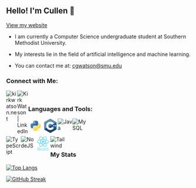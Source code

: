 ## Hello! I'm Cullen 👋

[View my website](https://cullenwatson.com)

* I am currently a Computer Science undergraduate student at Southern Methodist University.

* My interests lie in the field of artificial intelligence and machine learning.

* You can contact me at: cgwatson@smu.edu

### Connect with Me:

[<img align="left" alt="kirkwatson.net" width="30px" src="https://www.firstdecatur.org/wp-content/uploads/2019/07/Globe-Icon-3.png" />][website]
[<img align="left" alt="Kirk Watson | LinkedIn" width="30px" src="https://cdn-icons-png.flaticon.com/512/174/174857.png" />][linkedin]

<br />

### Languages and Tools:

[<img align="left" alt="Python" width="40px" src="https://raw.githubusercontent.com/github/explore/80688e429a7d4ef2fca1e82350fe8e3517d3494d/topics/python/python.png" />][python]

[<img align="left" alt="C++" width="40px" src="https://raw.githubusercontent.com/github/explore/180320cffc25f4ed1bbdfd33d4db3a66eeeeb358/topics/cpp/cpp.png" />][cplusplus]

[<img align="left" alt="Java" width="40px" src="https://cdn-icons-png.flaticon.com/512/226/226777.png" />][java]
[<img align="left" alt="MySQL" width="40px" src="https://raw.githubusercontent.com/danielcranney/readme-generator/main/public/icons/skills/mysql-colored.svg" />][mysql]

<br />
<br />

[<img align="left" alt="TypeScript" width="40px" src="https://raw.githubusercontent.com/danielcranney/readme-generator/main/public/icons/skills/typescript-colored.svg" />][TypeScript]
[<img align="left" alt="NodeJS" width="40px" src="https://raw.githubusercontent.com/danielcranney/readme-generator/main/public/icons/skills/nodejs-colored.svg" />][nodejs]
[<img align="left" alt="React" width="40px" src="https://raw.githubusercontent.com/devicons/devicon/master/icons/react/react-original-wordmark.svg" />][react]
[<img align="left" alt="Tailwind" width="40px" src="https://raw.githubusercontent.com/danielcranney/readme-generator/main/public/icons/skills/tailwindcss-colored.svg" />][Tailwind]





<br />



[website]: https://cullenwatson.com/
[linkedin]: https://www.linkedin.com/in/cullen-watson/

[python]: https://docs.python.org/3/
[java]: https://www.java.com/en/
[cplusplus]: https://www.cplusplus.com
[mysql]: https://www.mysql.com

[nodejs]: https://www.nodejs.org/
[react]: https://reactjs.org/
[Tailwind]: https://www.tailwindcss.com
[TypeScript]: https://www.tyscriptlang.org

### My Stats
[![Top Langs](https://github-readme-stats.vercel.app/api/top-langs/?username=cullenwatson&layout=compact&theme=vision-friendly-dark&hide=html,perl,css)](https://github.com/anuraghazra/github-readme-stats)

[![GitHub Streak](http://github-readme-streak-stats.herokuapp.com?user=cullenwatson&theme=dark&background=000000)](https://git.io/streak-stats)
